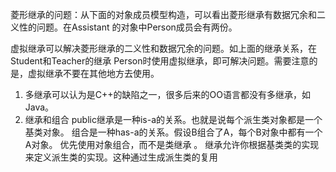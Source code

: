 菱形继承的问题：从下面的对象成员模型构造，可以看出菱形继承有数据冗余和二义性的问题。在Assistant
的对象中Person成员会有两份。

虚拟继承可以解决菱形继承的二义性和数据冗余的问题。如上面的继承关系，在Student和Teacher的继承
Person时使用虚拟继承，即可解决问题。需要注意的是，虚拟继承不要在其他地方去使用。

1. 多继承可以认为是C++的缺陷之一，很多后来的OO语言都没有多继承，如Java。
2. 继承和组合
public继承是一种is-a的关系。也就是说每个派生类对象都是一个基类对象。
组合是一种has-a的关系。假设B组合了A，每个B对象中都有一个A对象。
优先使用对象组合，而不是类继承 。
继承允许你根据基类类的实现来定义派生类的实现。这种通过生成派生类的复用
